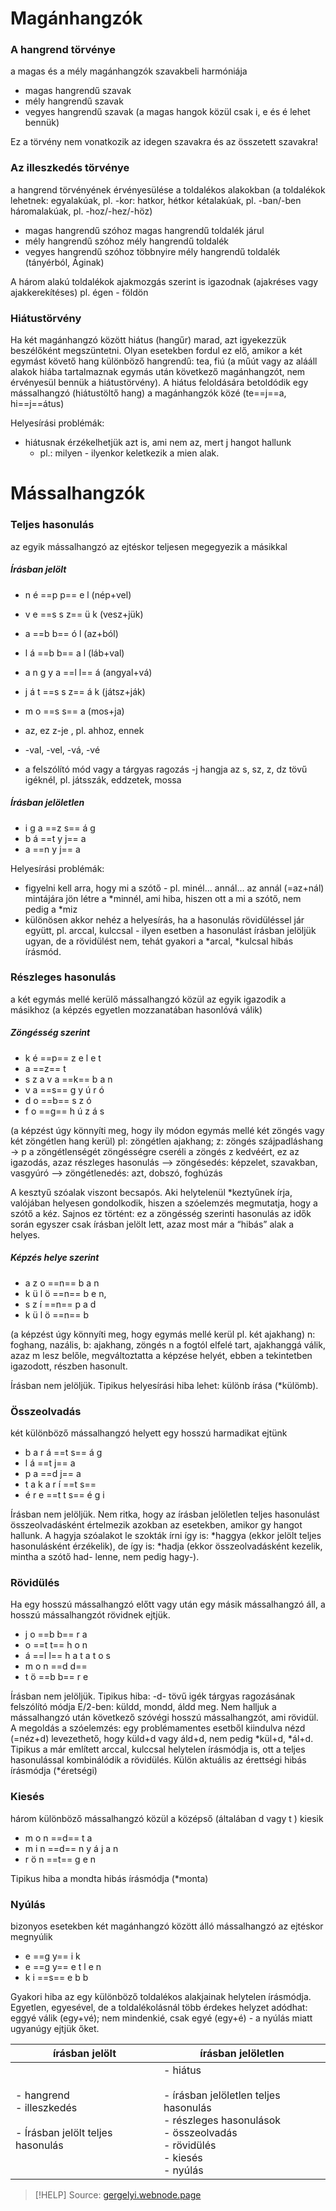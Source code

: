 # Magánhangzók

### A hangrend törvénye

a magas és a mély magánhangzók szavakbeli harmóniája
- magas hangrendű szavak
- mély hangrendű szavak
- vegyes hangrendű szavak (a magas hangok közül csak i, e és é lehet bennük)

Ez a törvény nem vonatkozik az idegen szavakra és az összetett szavakra!

### Az illeszkedés törvénye

a hangrend törvényének érvényesülése a toldalékos alakokban
(a toldalékok lehetnek: egyalakúak, pl. -kor: hatkor, hétkor kétalakúak, pl. -ban/-ben háromalakúak, pl. -hoz/-hez/-höz)

- magas hangrendű szóhoz magas hangrendű toldalék járul
- mély hangrendű szóhoz mély hangrendű toldalék
- vegyes hangrendű szóhoz többnyire mély hangrendű toldalék (tányérból, Áginak)

A három alakú toldalékok ajakmozgás szerint is igazodnak (ajakréses vagy ajakkerekítéses) pl. égen - földön

### Hiátustörvény

Ha két magánhangzó között hiátus (hangűr) marad, azt igyekezzük beszélőként megszüntetni. Olyan esetekben fordul ez elő, amikor a két egymást követő hang különböző hangrendű: tea, fiú (a műút vagy az alááll alakok hiába tartalmaznak egymás után következő magánhangzót, nem érvényesül bennük a hiátustörvény). A hiátus feloldására betoldódik egy mássalhangzó (hiátustöltő hang) a magánhangzók közé (te==j==a, hi==j==átus)

Helyesírási problémák:
- hiátusnak érzékelhetjük azt is, ami nem az, mert j hangot hallunk
	- pl.: milyen - ilyenkor keletkezik a mien alak.

# Mássalhangzók

### Teljes hasonulás

az egyik mássalhangzó az ejtéskor teljesen megegyezik a másikkal

##### Írásban jelölt

- n é ==p p== e l (nép+vel)
- v e ==s s z== ü k (vesz+jük)
- a ==b b== ó l (az+ból)
- l á ==b b== a l (láb+val)
- a n g y a ==l l== á (angyal+vá)
- j á t ==s s z== á k (játsz+ják)
- m o ==s s== a (mos+ja)

- az, ez z-je , pl. ahhoz, ennek
- -val, -vel, -vá, -vé
- a felszólító mód vagy a tárgyas ragozás -j hangja az s, sz, z, dz tövű igéknél, pl. játsszák, eddzetek, mossa

##### Írásban jelöletlen

- i g a ==z s== á g
- b á ==t y j== a
- a ==n y j== a

Helyesírási problémák:
- figyelni kell arra, hogy mi a szótő - pl. minél… annál… az annál (=az+nál) mintájára jön létre a \*minnél, ami hiba, hiszen ott a mi a szótő, nem pedig a \*miz
- különösen akkor nehéz a helyesírás, ha a hasonulás rövidüléssel jár együtt, pl. arccal, kulccsal - ilyen esetben a hasonulást írásban jelöljük ugyan, de a rövidülést nem, tehát gyakori a \*arcal, \*kulcsal hibás írásmód.

### Részleges hasonulás

a két egymás mellé kerülő mássalhangzó közül az egyik igazodik a másikhoz (a képzés egyetlen mozzanatában hasonlóvá válik)

##### Zöngésség szerint

- k é ==p== z e l e t
- a ==z== t
- s z a v a ==k== b a n
- v a ==s== g y ú r ó
- d o ==b== s z ó
- f o ==g== h ú z á s

(a képzést úgy könnyíti meg, hogy ily módon egymás mellé két zöngés vagy két zöngétlen hang kerül)
pl: zöngétlen ajakhang; z: zöngés szájpadláshang → p a zöngétlenségét zöngésségre cseréli a zöngés z kedvéért, ez az igazodás, azaz részleges hasonulás
—> zöngésedés: képzelet, szavakban, vasgyúró
—> zöngétlenedés: azt, dobszó, foghúzás

A kesztyű szóalak viszont becsapós. Aki helytelenül \*keztyűnek írja, valójában helyesen gondolkodik, hiszen a szóelemzés megmutatja, hogy a szótő a kéz. Sajnos ez történt: ez a zöngésség szerinti hasonulás az idők során egyszer csak írásban jelölt lett, azaz most már a “hibás” alak a helyes.

##### Képzés helye szerint

- a z o ==n== b a n
- k ü l ö ==n== b e n,
- s z í ==n== p a d
- k ü l ö ==n== b

(a képzést úgy könnyíti meg, hogy egymás mellé kerül pl. két ajakhang)
n: foghang, nazális, b: ajakhang, zöngés
n a fogtól elfelé tart, ajakhanggá válik, azaz m lesz belőle, megváltoztatta a képzése helyét, ebben a tekintetben igazodott, részben hasonult.

Írásban nem jelöljük. Tipikus helyesírási hiba lehet: különb írása (\*külömb). 

### Összeolvadás

két különböző mássalhangzó helyett egy hosszú harmadikat ejtünk

- b a r á ==t s== á g
- l á ==t j== a
- p a ==d j== a
- t a k a r í ==t s==
- é r e ==t t s== é g i

Írásban nem jelöljük.
Nem ritka, hogy az írásban jelöletlen teljes hasonulást összeolvadásként értelmezik azokban az esetekben, amikor gy hangot hallunk. A hagyja szóalakot le szokták írni így is: \*haggya (ekkor jelölt teljes hasonulásként érzékelik), de így is: \*hadja (ekkor összeolvadásként kezelik, mintha a szótő had- lenne, nem pedig hagy-).

### Rövidülés

Ha egy hosszú mássalhangzó előtt vagy után egy másik mássalhangzó áll, a hosszú mássalhangzót rövidnek ejtjük.

- j o ==b b== r a
- o ==t t== h o n
- á ==l l== h a t a t o s
- m o n ==d d==
- t ö ==b b== r e

Írásban nem jelöljük.
Tipikus hiba: -d- tövű igék tárgyas ragozásának felszólító módja E/2-ben:
	küldd, mondd, áldd meg. Nem halljuk a mássalhangzó után következő szóvégi hosszú mássalhangzót, ami rövidül. A megoldás a szóelemzés: egy problémamentes esetből kiindulva nézd (=néz+d) levezethető, hogy küld+d vagy áld+d, nem pedig \*kül+d, \*ál+d.
Tipikus a már említett arccal, kulccsal helytelen írásmódja is, ott a teljes hasonulással kombinálódik a rövidülés.
Külön aktuális az érettségi hibás írásmódja (\*éretségi)

### Kiesés

három különböző mássalhangzó közül a középső (általában d vagy t ) kiesik

- m o n ==d== t a
- m i n ==d== n y á j a n
- r ö n ==t== g e n

Tipikus hiba a mondta hibás írásmódja (\*monta)

### Nyúlás

bizonyos esetekben két magánhangzó között álló mássalhangzó az ejtéskor megnyúlik  

- e ==g y== i k
- e ==g y== e t l e n
- k i ==s== e b b

Gyakori hiba az egy különböző toldalékos alakjainak helytelen írásmódja. Egyetlen, egyesével, de a toldalékolásnál több érdekes helyzet adódhat: eggyé válik (egy+vé); nem mindenkié, csak egyé (egy+é) - a nyúlás miatt ugyanúgy ejtjük őket. 

| írásban jelölt                                                       | írásban jelöletlen                                                                                                                        |
| -------------------------------------------------------------------- | ----------------------------------------------------------------------------------------------------------------------------------------- |
| - hangrend<br>- illeszkedés<br><br>- Írásban jelölt teljes hasonulás | - hiátus<br><br>- írásban jelöletlen teljes hasonulás<br>- részleges hasonulások<br>- összeolvadás<br>- rövidülés<br>- kiesés<br>- nyúlás |

> [!HELP] Source: [gergelyi.webnode.page](https://gergelyi.webnode.page/news/a-hangkapcsolódási-szabályosságok-típusai-és-a-helyesírás-összefüggése/)
